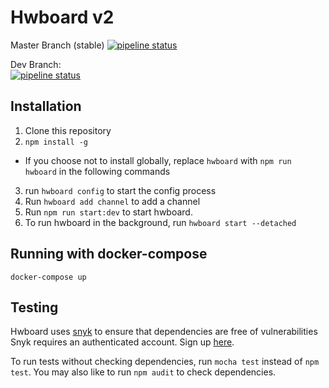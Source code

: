 # Hwboard v2 
Master Branch (stable)
[![pipeline status](https://gitlab.therealorange.com/Jro/hwboard2/badges/master/pipeline.svg)](https://gitlab.therealorange.com/Jro/hwboard2/commits/master)
 
 
Dev Branch:  
[![pipeline status](https://gitlab.therealorange.com/Jro/hwboard2/badges/dev/pipeline.svg)](https://gitlab.therealorange.com/Jro/hwboard2/commits/dev)

## Installation
1. Clone this repository
2. `npm install -g`
  - If you choose not to install globally, replace `hwboard` with `npm run hwboard` in the following commands
3. run `hwboard config` to start the config process
4. Run `hwboard add channel` to add a channel
5. Run `npm run start:dev` to start hwboard.
6. To run hwboard in the background, run `hwboard start --detached`

## Running with  docker-compose  
`docker-compose up`  


## Testing
Hwboard uses [snyk](https://snyk.io) to ensure that dependencies are free of vulnerabilities  
Snyk requires an authenticated account. Sign up [here](https://snyk.io/signup).

To run tests without checking dependencies, run `mocha test` instead of `npm test`.
You may also like to run `npm audit` to check dependencies.
